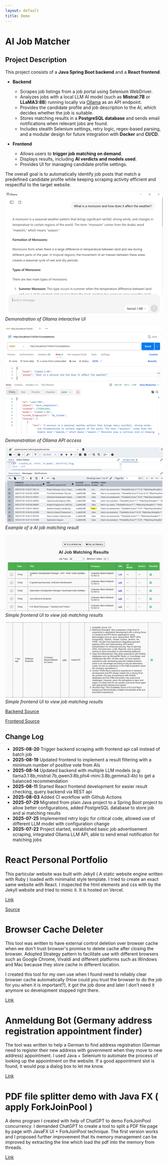 ```yaml
---
layout: default
title: Demo
---
```


# AI Job Matcher

## Project Description  

This project consists of a **Java Spring Boot backend** and a **React frontend**.  

- **Backend**  
  - Scrapes job listings from a job portal using Selenium WebDriver.  
  - Analyzes jobs with a local LLM AI model (such as **Mistral:7B** or **LLaMA3:8B**) running locally via [Ollama](https://ollama.com/) as an API endpoint.  
  - Provides the candidate profile and job description to the AI, which decides whether the job is suitable.  
  - Stores matching results in a **PostgreSQL database** and sends email notifications when relevant jobs are found.  
  - Includes stealth Selenium settings, retry logic, regex-based parsing, and a modular design for future integration with **Docker** and **CI/CD**.  

- **Frontend**  
  - Allows users to **trigger job matching on demand**.  
  - Displays results, including **AI verdicts and models used**.  
  - Provides UI for managing candidate profile settings.  

The overall goal is to automatically identify job posts that match a predefined candidate profile while keeping scraping activity efficient and respectful to the target website.  

 ![Ollama interactive UI](/assets/images/Ollama_demo.png)
 *Demonstration of Ollama interactive UI*

 ![Ollama API access](/assets/images/Ollama_api_demo.png)
 *Demonstration of Ollama API access*

 ![AI Matcher Result](/assets/images/aimatcherresult.png)
 *Example of a AI job matching result*

 ![UI Result 1](/assets/images/AIJobMatcherUI-1.png)
 *Simple frontend UI to view job matching results*

 ![UI Result 2](/assets/images/AIJobMatcherUI-2.png)
 *Simple frontend UI to view job matching results*

 [Backend Source](https://github.com/waimanlam2019/AIJobMatcher)  

 [Frontend Source](https://github.com/waimanlam2019/simple-job-matching-ui)  

## Change Log
 - **2025-08-20** Trigger backend scraping with frontend api call instead of batch job
 - **2025-08-19** Updated frontend to implement a result filtering with a minimum number of positive vote from AIs
 - **2025-08-14** Updated backend with multiple LLM models (e.g: llama3.1:8b,mistral:7b,qwen3:8b,phi4-mini:3.8b,gemma3:4b) to get a balanced recommendation
 - **2025-08-11** Started React frontend development for easier result checking, query backend via REST api
 - **2025-08-03** Added CI workflow with Github Actions
 - **2025-07-29** Migrated from plain Java project to a Spring Boot project to allow better configurations, added PostgreSQL database to store job and ai matching results
 - **2025-07-25** Implemented retry logic for critical code, allowed use of different LLM model with configuration change
 - **2025-07-22** Project started, established basic job advertisement scraping, integrated Ollama LLM API, able to send email notification for matching jobs


# React Personal Portfolio

 This particular website was built with Jekyll ( A static website engine written with Ruby ) loaded with minimalist style template. I tried to create an exact same website with React. I inspected the html elements and css with by the Jekyll website and tried to mimic it. It is hosted on Vercel.

 [Link](https://personalwebsite-gamma-nine.vercel.app/)

 [Source](https://github.com/waimanlam2019/personalwebsite)

# Browser Cache Deleter

 This tool was written to have external control deletion over browser cache when we don't trust browser's promise to delete cache after closing the browser. Adopted Strategy pattern to facilitate use with different browsers such as Google Chrome, Vivaldi and different platforms such as Windows and Mac because they store cache in different location.

 I created this tool for my own use when I found need to reliably clear browser cache automatically (How could you trust the browser to do the job for you when it is important?), it got the job done and later I don't need it anymore so development stopped right there.

 [Link](https://github.com/waimanlam2019/browser-cache-deleter/tree/master)

# Anmeldung Bot (Germany address registration appointment finder)

The tool was written to help a German to find address registration (German need to register their new address with government when they move to new address) appointment. I used Java + Selenium to automate the process of looking up the appointment on the website. If a good appointment slot is found, it would pop a dialog box to let me know.

[Link](https://github.com/waimanlam2019/AnmeldungBot)

# PDF file splitter demo with Java FX ( apply ForkJoinPool )

A demo program I created with help of ChatGPT to demo ForkJoinPool concurrency. I demanded ChatGPT to create a tool to split a PDF file page by page with JavaFX UI + ForkJoinPool technique. The first version works and I proposed further improvement that its memory management can be improved by extracting the line which load the pdf into the memory from threads.

[Link](https://github.com/waimanlam2019/pdfsplit-forkjoinpool) 
